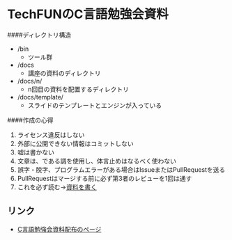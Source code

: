 TechFUNのC言語勉強会資料
====================


####ディレクトリ構造
* /bin
  * ツール群
* /docs
  * 講座の資料のディレクトリ
* /docs/n/
  * n回目の資料を配置するディレクトリ
* /docs/template/
  * スライドのテンプレートとエンジンが入っている

####作成の心得
1. ライセンス違反はしない
2. 外部に公開できない情報はコミットしない
3. 嘘は書かない
4. 文章は、である調を使用し、体言止めはなるべく使わない
5. 誤字・脱字、プログラムエラーがある場合はIssueまたはPullRequestを送る
6. PullRequestはマージする前に必ず第3者のレビューを1回は通す
7. これを必ず読む→[資料を書く](https://github.com/techfun-org/c-lang-workshop-docs/wiki/%E8%B3%87%E6%96%99%E3%82%92%E6%9B%B8%E3%81%8F)

リンク
------
 * [C言語勉強会資料配布のページ](http://techfun-org.github.io/c-lang-workshop-docs/)
 
